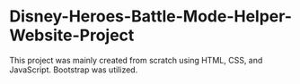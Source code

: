 # Disney-Heroes-Battle-Mode-Helper-Website-Project
This project was mainly created from scratch using HTML, CSS, and JavaScript. Bootstrap was utilized.
